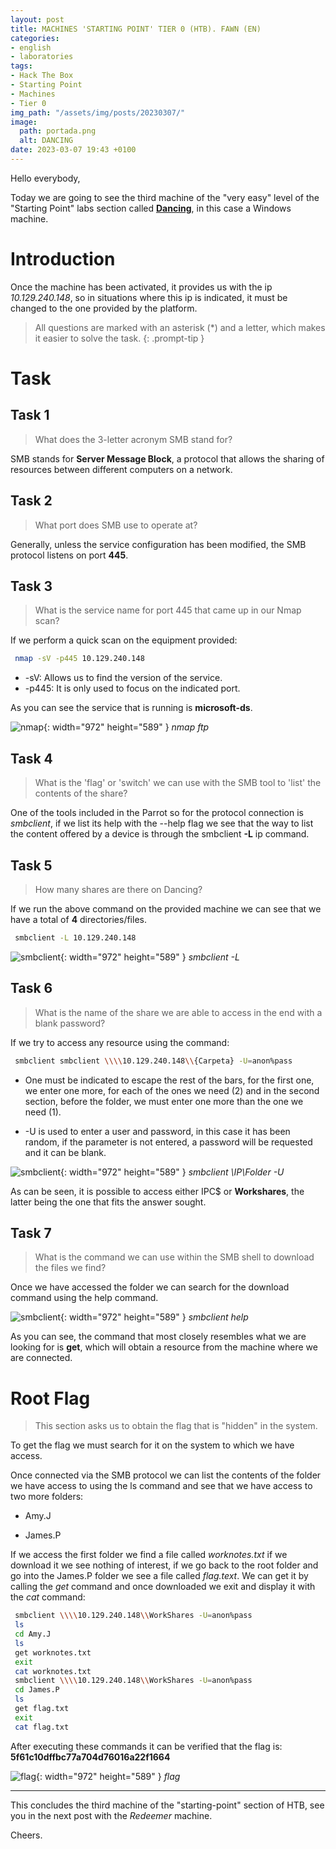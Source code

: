 ```yaml
---
layout: post
title: MACHINES 'STARTING POINT' TIER 0 (HTB). FAWN (EN)
categories:
- english
- laboratories
tags:
- Hack The Box
- Starting Point
- Machines
- Tier 0
img_path: "/assets/img/posts/20230307/"
image:
  path: portada.png
  alt: DANCING
date: 2023-03-07 19:43 +0100
---
```

Hello everybody,


Today we are going to see the third machine of the "very easy" level of the "Starting Point" labs section called [**Dancing**](https://app.hackthebox.com/starting-point), in this case a Windows machine.

# Introduction

Once the machine has been activated, it provides us with the ip _10.129.240.148_, so in situations where this ip is indicated, it must be changed to the one provided by the platform.

> All questions are marked with an asterisk (*) and a letter, which makes it easier to solve the task.
{: .prompt-tip }

# Task

## Task 1

> What does the 3-letter acronym SMB stand for?

SMB stands for **Server Message Block**, a protocol that allows the sharing of resources between different computers on a network.


## Task 2

> What port does SMB use to operate at? 

Generally, unless the service configuration has been modified, the SMB protocol listens on port **445**.


## Task 3

> What is the service name for port 445 that came up in our Nmap scan?

If we perform a quick scan on the equipment provided:

```bash
 nmap -sV -p445 10.129.240.148
```
- -sV: Allows us to find the version of the service.
- -p445: It is only used to focus on the indicated port.

As you can see the service that is running is **microsoft-ds**.

![nmap](nmap-1.png){: width="972" height="589" }
_nmap ftp_

## Task 4

> What is the 'flag' or 'switch' we can use with the SMB tool to 'list' the contents of the share?

One of the tools included in the Parrot so for the protocol connection is _smbclient_, if we list its help with the --help flag we see that the way to list the content offered by a device is through the smbclient **-L** ip command.

## Task 5

> How many shares are there on Dancing?

If we run the above command on the provided machine we can see that we have a total of **4** directories/files.

```bash
 smbclient -L 10.129.240.148
```

![smbclient](smbclient-1.png){: width="972" height="589" }
_smbclient -L_

## Task 6

> What is the name of the share we are able to access in the end with a blank password?

If we try to access any resource using the command:
```bash
 smbclient smbclient \\\\10.129.240.148\\{Carpeta} -U=anon%pass
```
- One must be indicated to escape the rest of the bars, for the first one, we enter one more, for each of the ones we need (2) and in the second section, before the folder, we must enter one more than the one we need (1).

- -U is used to enter a user and password, in this case it has been random, if the parameter is not entered, a password will be requested and it can be blank.

![smbclient](smbclient-2.png){: width="972" height="589" }
_smbclient \\IP\Folder -U_

As can be seen, it is possible to access either IPC$ or **Workshares**, the latter being the one that fits the answer sought.

## Task 7

> What is the command we can use within the SMB shell to download the files we find?

Once we have accessed the folder we can search for the download command using the help command.

![smbclient](smbclient-3.png){: width="972" height="589" }
_smbclient help_

As you can see, the command that most closely resembles what we are looking for is **get**, which will obtain a resource from the machine where we are connected.


# Root Flag

> This section asks us to obtain the flag that is "hidden" in the system.

To get the flag we must search for it on the system to which we have access.

Once connected via the SMB protocol we can list the contents of the folder we have access to using the ls command and see that we have access to two more folders:

- Amy.J

- James.P

If we access the first folder we find a file called _worknotes.txt_ if we download it we see nothing of interest, if we go back to the root folder and go into the James.P folder we see a file called _flag.text_. We can get it by calling the _get_ command and once downloaded we exit and display it with the _cat_ command:

```bash
 smbclient \\\\10.129.240.148\\WorkShares -U=anon%pass
 ls
 cd Amy.J
 ls
 get worknotes.txt
 exit
 cat worknotes.txt
 smbclient \\\\10.129.240.148\\WorkShares -U=anon%pass
 cd James.P
 ls
 get flag.txt
 exit
 cat flag.txt
```

After executing these commands it can be verified that the flag is: **5f61c10dffbc77a704d76016a22f1664**

![flag](flag.png){: width="972" height="589" }
_flag_
___

This concludes the third machine of the "starting-point" section of HTB, see you in the next post with the _Redeemer_ machine.

Cheers.

